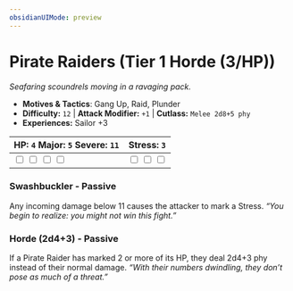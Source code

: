 ```yaml
---
obsidianUIMode: preview
---
```

# Pirate Raiders (Tier 1 Horde (3/HP))

*Seafaring scoundrels moving in a ravaging pack.*

- **Motives & Tactics**: Gang Up, Raid, Plunder
- **Difficulty:** `12` | **Attack Modifier:** `+1` | **Cutlass:** `Melee 2d8+5 phy`
- **Experiences:** Sailor +3

| HP: `4` Major: `5` Severe: `11` | Stress: `3` |
|--|--|
|  <input type="checkbox" unchecked id="50b92722"> <input type="checkbox" unchecked id="966ac6b1"> <input type="checkbox" unchecked id="47c8c12a"> <input type="checkbox" unchecked id="76e8feb0"> |  <input type="checkbox" unchecked id="bb4c9dde"> <input type="checkbox" unchecked id="efd5967c"> <input type="checkbox" unchecked id="5a751c28"> |

### Swashbuckler - Passive

Any incoming damage below 11 causes the attacker to mark a Stress. *“You begin to realize: you might not win this fight.”*

### Horde (2d4+3) - Passive

If a Pirate Raider has marked 2 or more of its HP, they deal 2d4+3 phy instead of their normal damage. *“With their numbers dwindling, they don’t pose as much of a threat.”*



